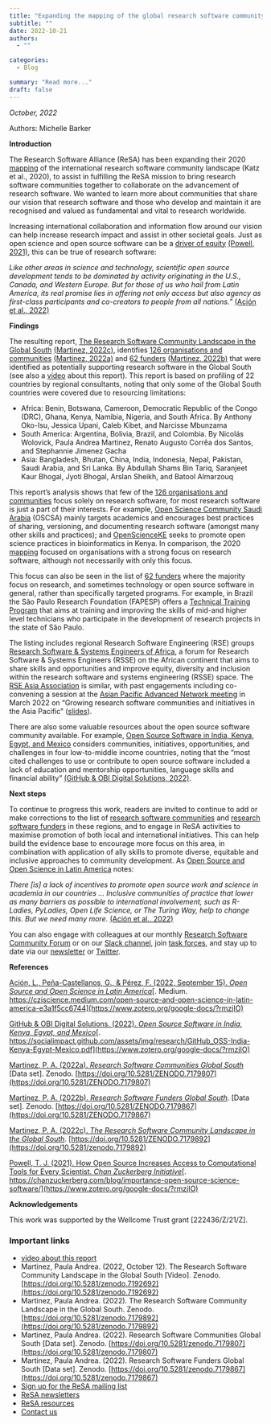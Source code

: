 ```yaml
---
title: "Expanding the mapping of the global research software community"
subtitle: ""
date: 2022-10-21
authors:
  - ""

categories: 
  - Blog

summary: "Read more..."
draft: false
---
```


_October, 2022_  

Authors: Michelle Barker

**Introduction**

The Research Software Alliance (ReSA) has been expanding their 2020 [mapping](https://www.researchsoft.org/blog/2020-03/) of the international research software community landscape (Katz et al., 2020), to assist in fulfilling the ReSA mission to bring research software communities together to collaborate on the advancement of research software. We wanted to learn more about communities that share our vision that research software and those who develop and maintain it are recognised and valued as fundamental and vital to research worldwide.

Increasing international collaboration and information flow around our vision can help increase research impact and assist in other societal goals. Just as open science and open source software can be a [driver of equity](https://chanzuckerberg.com/blog/importance-open-source-science-software/) [(Powell, 2021)](https://www.zotero.org/google-docs/?ggFhWx), this can be true of research software:

*Like other areas in science and technology, scientific open source development tends to be dominated by activity originating in the U.S., Canada, and Western Europe. But for those of us who hail from Latin America, its real promise lies in offering not only access but also agency as first-class participants and co-creators to people from all nations.*” [(Ación et al., 2022)](https://www.zotero.org/google-docs/?GvSfq9)

**Findings**

The resulting report, [The Research Software Community Landscape in the Global South](https://doi.org/10.5281/zenodo.7179892) [(Martinez, ](https://www.zotero.org/google-docs/?qiUlLG)[2022c](https://www.zotero.org/google-docs/?qiUlLG)[)](https://www.zotero.org/google-docs/?qiUlLG), identifies [126 organisations and communities](https://doi.org/10.5281/zenodo.7179807) [(Martinez, 2022a)](https://www.zotero.org/google-docs/?Cc8lVp) and [62  funders](https://doi.org/10.5281/zenodo.7179867) [(Martinez, 2022b)](https://www.zotero.org/google-docs/?9CQd1S) that were identified as potentially supporting research software in the Global South (see also a [video](https://www.youtube.com/watch?v=pxmYroTxz-A) about this report). This report is based on profiling of 22 countries by regional consultants, noting that only some of the Global South countries were covered due to resourcing limitations:

- Africa: Benin, Botswana, Cameroon, Democratic Republic of the Congo (DRC), Ghana, Kenya, Namibia, Nigeria, and South Africa. By Anthony Oko-Isu, Jessica Upani, Caleb Kibet, and Narcisse Mbunzama
- South America: Argentina, Bolivia, Brazil, and Colombia. By Nicolás Wolovick, Paula Andrea Martinez, Renato Augusto Corrêa dos Santos, and Stephannie Jimenez Gacha
- Asia: Bangladesh, Bhutan, China, India, Indonesia, Nepal, Pakistan, Saudi Arabia, and Sri Lanka. By Abdullah Shams Bin Tariq, Saranjeet Kaur Bhogal, Jyoti Bhogal, Arslan Sheikh, and Batool Almarzouq 

This report’s analysis shows that few of the [126 organisations and communities](https://doi.org/10.5281/zenodo.7179807) focus solely on research software, for most research software is just a part of their interests. For example, [Open Science Community Saudi Arabia](https://osc-ksa.com/) (OSCSA) mainly targets academics and encourages best practices of sharing, versioning, and documenting research software (amongst many other skills and practices); and [OpenScienceKE](https://github.com/BioinfoNet/OpenScienceKE) seeks to promote open science practices in bioinformatics in Kenya. In comparison, the 2020 [mapping](https://www.researchsoft.org/blog/2020-03/) focused on organisations with a strong focus on research software, although not necessarily with only this focus.

This focus can also be seen in the list of [62  funders](https://doi.org/10.5281/zenodo.7179867) where the majority focus on research, and sometimes technology or open source software in general, rather than specifically targeted programs. For example, in Brazil the São Paulo Research Foundation (FAPESP) offers a [Technical Training Program](https://bv.fapesp.br/en/18/technical-training-program/) that aims at training and improving the skills of mid-and higher level technicians who participate in the development of research projects in the state of São Paulo.

The listing includes regional Research Software Engineering (RSE) groups [Research Software & Systems Engineers of Africa](https://rsse.africa/), a forum for Research Software & Systems Engineers (RSSE) on the African continent that aims to share skills and opportunities and improve equity, diversity and inclusion within the research software and systems engineering (RSSE) space. The [RSE Asia Association](https://rse-asia.github.io/RSE_Asia/events.html) is similar, with past engagements including co-convening a session at the [Asian Pacific Advanced Network meeting](https://apan53.apan.net/agenda/) in March 2022 on “Growing research software communities and initiatives in the Asia Pacific” ([slides](https://drive.google.com/drive/u/0/folders/1nVlt9DKIrPm0SADM5CkWJYTH-Siwx5mK)).

There are also some valuable resources about the open source software community available. For example, [Open Source Software in India, Kenya, Egypt, and Mexico](https://socialimpact.github.com/assets/img/research/GitHub_OSS-India-Kenya-Egypt-Mexico.pdf) considers communities, initiatives, opportunities, and challenges in four low-to-middle income countries, noting that the “most cited challenges to use or contribute to open source software included a lack of education and mentorship opportunities, language skills and financial ability” [(GitHub & OBI Digital Solutions, 2022)](https://www.zotero.org/google-docs/?5U42Hn).

**Next steps**

To continue to progress this work, readers are invited to continue to add or make corrections to the list of [research software communities](https://docs.google.com/forms/d/e/1FAIpQLSdQGSMhL6OGnyTM34PuZB6IjzW8vCsJVl9uS5qukNCx2PUPCg/viewform) and [research software funders](https://forms.gle/CJWo24MUCjhWKh9U8) in these regions, and to engage in ReSA activities to maximise promotion of both local and international initiatives. This can help build the evidence base to encourage more focus on this area, in combination with application of ally skills to promote diverse, equitable and inclusive approaches to community development. As [Open Source and Open Science in Latin America](https://cziscience.medium.com/open-source-and-open-science-in-latin-america-e3a1f5cc6744) notes:

*There [is] a lack of incentives to promote open source work and science in academia in our countries … Inclusive communities of practice that lower as many barriers as possible to international involvement, such as R-Ladies, PyLadies, Open Life Science, or The Turing Way, help to change this. But we need many more.* [(Ación et al., 2022)](https://www.zotero.org/google-docs/?sK1fF7)

You can also engage with colleagues at our monthly [Research Software Community Forum](https://www.researchsoft.org/community-forum/) or on our [Slack channel](https://researchsoft.slack.com/ssb/redirect), join [task forces](https://www.researchsoft.org/taskforces/), and stay up to date via our [newsletter](https://www.researchsoft.org/news/) or [Twitter](https://twitter.com/researchsoft).

**References**

[Ación, L., Peña-Castellanos, G., & Pérez, F. (2022, September 15). ](https://www.zotero.org/google-docs/?rmzjIO)[*Open Source and Open Science in Latin America*](https://www.zotero.org/google-docs/?rmzjIO)[. Medium. https://cziscience.medium.com/open-source-and-open-science-in-latin-america-e3a1f5cc6744](https://www.zotero.org/google-docs/?rmzjIO)

[GitHub & OBI Digital Solutions. (2022). ](https://www.zotero.org/google-docs/?rmzjIO)[*Open Source Software in India, Kenya, Egypt, and Mexico*](https://www.zotero.org/google-docs/?rmzjIO)[. https://socialimpact.github.com/assets/img/research/GitHub_OSS-India-Kenya-Egypt-Mexico.pdf](https://www.zotero.org/google-docs/?rmzjIO)

[Martinez, P. A. (2022a). ](https://doi.org/10.5281/ZENODO.7179807)[*Research Software Communities Global South*](https://doi.org/10.5281/ZENODO.7179807) \[Data set\]. Zenodo. [https://doi.org/10.5281/ZENODO.7179807](https://doi.org/10.5281/ZENODO.7179807)

[Martinez, P. A. (2022b). ](https://doi.org/10.5281/ZENODO.7179867)[*Research Software Funders Global South*](https://doi.org/10.5281/ZENODO.7179867). \[Data set\]. Zenodo. [https://doi.org/10.5281/ZENODO.7179867](https://doi.org/10.5281/ZENODO.7179867)

[Martinez, P. A. (2022c). ](https://doi.org/10.5281/zenodo.7179892)[*The Research Software Community Landscape in the Global South*](https://doi.org/10.5281/zenodo.7179892). [https://doi.org/10.5281/ZENODO.7179892](https://doi.org/10.5281/zenodo.7179892)

[Powell, T. J. (2021). How Open Source Increases Access to Computational Tools for Every Scientist. ](https://www.zotero.org/google-docs/?rmzjIO)[*Chan Zuckerberg Initiative*](https://www.zotero.org/google-docs/?rmzjIO)[. https://chanzuckerberg.com/blog/importance-open-source-science-software/](https://www.zotero.org/google-docs/?rmzjIO)

**Acknowledgements**

This work was supported by the Wellcome Trust grant [222436/Z/21/Z].

### Important links
  * [video about this report](https://www.youtube.com/watch?v=pxmYroTxz-A)
  * Martinez, Paula Andrea. (2022, October 12). The Research Software Community Landscape in the Global South [Video]. Zenodo. [https://doi.org/10.5281/zenodo.7192692](https://doi.org/10.5281/zenodo.7192692)
  * Martinez, Paula Andrea. (2022). The Research Software Community Landscape in the Global South. Zenodo. [https://doi.org/10.5281/zenodo.7179892](https://doi.org/10.5281/zenodo.7179892)
  * Martinez, Paula Andrea. (2022). Research Software Communities Global South [Data set]. Zenodo. [https://doi.org/10.5281/zenodo.7179807](https://doi.org/10.5281/zenodo.7179807)
  * Martinez, Paula Andrea. (2022). Research Software Funders Global South [Data set]. Zenodo. [https://doi.org/10.5281/zenodo.7179867](https://doi.org/10.5281/zenodo.7179867)
  * [Sign up for the ReSA mailing list](https://landing.mailerlite.com/webforms/landing/i5e1h2)
  * [ReSA newsletters](/news)
  * [ReSA resources](/resa-resources)
  * [Contact us](/contact)
